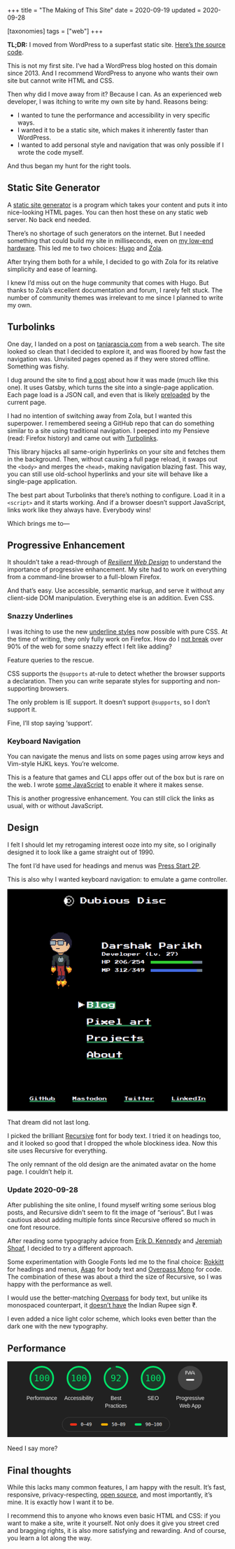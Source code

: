 +++
title = "The Making of This Site"
date = 2020-09-19
updated = 2020-09-28

[taxonomies]
tags = ["web"]
+++

**TL;DR:** I moved from WordPress to a superfast static site. [Here’s the source code](https://github.com/dar5hak/dar5hak.github.io).

This is not my first site. I’ve had a WordPress blog hosted on this domain since 2013. And I recommend WordPress to anyone who wants their own site but cannot write HTML and CSS.

Then why did I move away from it? Because I can. As an experienced web developer, I was itching to write my own site by hand. Reasons being:

- I wanted to tune the performance and accessibility in very specific ways.
- I wanted it to be a static site, which makes it inherently faster than WordPress.
- I wanted to add personal style and navigation that was only possible if I wrote the code myself.

And thus began my hunt for the right tools.

## Static Site Generator

A [static site generator](https://www.staticgen.com/) is a program which takes your content and puts it into nice-looking HTML pages. You can then host these on any static web server. No back end needed.

There’s no shortage of such generators on the internet. But I needed something that could build my site in milliseconds, even on [my low-end hardware](/blog/life-with-low-end-hardware). This led me to two choices: [Hugo](https://gohugo.io/) and [Zola](https://www.getzola.org/).

After trying them both for a while, I decided to go with Zola for its relative simplicity and ease of learning.

I knew I’d miss out on the huge community that comes with Hugo. But thanks to Zola’s excellent documentation and forum, I rarely felt stuck. The number of community themes was irrelevant to me since I planned to write my own.

## Turbolinks

One day, I landed on a post on [taniarascia.com](https://www.taniarascia.com/) from a web search. The site looked so clean that I decided to explore it, and was floored by how fast the navigation was. Unvisited pages opened as if they were stored offline. Something was fishy.

I dug around the site to find [a post](https://www.taniarascia.com/migrating-from-wordpress-to-gatsby/) about how it was made (much like this one). It uses Gatsby, which turns the site into a single-page application. Each page load is a JSON call, and even that is likely [preloaded](https://developer.mozilla.org/en-US/docs/Web/HTML/Preloading_content) by the current page.

I had no intention of switching away from Zola, but I wanted this superpower. I remembered seeing a GitHub repo that can do something similar to a site using traditional navigation. I peeped into my Pensieve (read: Firefox history) and came out with [Turbolinks](https://github.com/turbolinks/turbolinks/).

This library hijacks all same-origin hyperlinks on your site and fetches them in the background. Then, without causing a full page reload, it swaps out the `<body>` and merges the `<head>`, making navigation blazing fast. This way, you can still use old-school hyperlinks and your site will behave like a single-page application.

The best part about Turbolinks that there’s nothing to configure. Load it in a `<script>` and it starts working. And if a browser doesn’t support JavaScript, links work like they always have. Everybody wins!

Which brings me to—

## Progressive Enhancement

It shouldn’t take a read-through of _[Resilient Web Design](https://resilientwebdesign.com/)_ to understand the importance of progressive enhancement. My site had to work on everything from a command-line browser to a full-blown Firefox.

And that’s easy. Use accessible, semantic markup, and serve it without any client-side DOM manipulation. Everything else is an addition. Even CSS.

### Snazzy Underlines

I was itching to use the new [underline styles](https://www.youtube.com/watch?v=sZS-7RX_c7g) now possible with pure CSS. At the time of writing, they only fully work on Firefox. How do I [not break](http://motherfuckingwebsite.com/) over 90% of the web for some snazzy effect I felt like adding?

Feature queries to the rescue.

CSS supports the `@supports` at-rule to detect whether the browser supports a declaration. Then you can write separate styles for supporting and non-supporting browsers.

The only problem is IE support. It doesn’t support `@supports`, so I don’t support it.

Fine, I’ll stop saying ‘support’.

### Keyboard Navigation

You can navigate the menus and lists on some pages using arrow keys and Vim-style HJKL keys. You’re welcome.

This is a feature that games and CLI apps offer out of the box but is rare on the web. I wrote [some JavaScript](https://github.com/dar5hak/dar5hak.github.io/blob/master/static/scripts/main.mjs) to enable it where it makes sense.

This is another progressive enhancement. You can still click the links as usual, with or without JavaScript.

## Design

I felt I should let my retrogaming interest ooze into my site, so I originally designed it to look like a game straight out of 1990.

The font I’d have used for headings and menus was [Press Start 2P](https://fonts.google.com/specimen/Press+Start+2P).

This is also why I wanted keyboard navigation: to emulate a game controller.

![Old design](/images/making-of-site/old-design.png)

That dream did not last long.

I picked the brilliant [Recursive](https://www.recursive.design/) font for body text. I tried it on headings too, and it looked so good that I dropped the whole blockiness idea. Now this site uses Recursive for everything.

The only remnant of the old design are the animated avatar on the home page. I couldn’t help it.

### Update 2020-09-28

After publishing the site online, I found myself writing some serious blog posts, and Recursive didn’t seem to fit the image of “serious”. But I was cautious about adding multiple fonts since Recursive offered so much in one font resource.

After reading some typography advice from [Erik D. Kennedy](https://learnui.design/blog/) and [Jeremiah Shoaf](https://www.typewolf.com/), I decided to try a different approach.

Some experimentation with Google Fonts led me to the final choice: [Rokkitt](https://fonts.google.com/specimen/Rokkitt) for headings and menus, [Asap](https://fonts.google.com/specimen/Asap) for body text and [Overpass Mono](https://fonts.google.com/specimen/Overpass+Mono) for code. The combination of these was about a third the size of Recursive, so I was happy with the performance as well.

I would use the better-matching [Overpass](https://fonts.google.com/specimen/Overpass) for body text, but unlike its monospaced counterpart, it [doesn’t have](https://github.com/RedHatOfficial/Overpass/issues/83) the Indian Rupee sign ₹.

I even added a nice light color scheme, which looks even better than the dark one with the new typography.

## Performance

![Google Lighthouse report with a Performance score of 100](/images/making-of-site/lighthouse.png)

Need I say more?

## Final thoughts

While this lacks many common features, I am happy with the result. It’s fast, responsive, privacy-respecting, [open source](https://github.com/dar5hak/dar5hak.github.io), and most importantly, it’s mine. It is exactly how I want it to be.

I recommend this to anyone who knows even basic HTML and CSS: if you want to make a site, write it yourself. Not only does it give you street cred and bragging rights, it is also more satisfying and rewarding. And of course, you learn a lot along the way.
